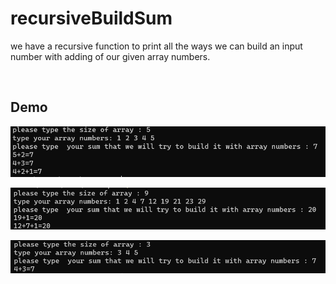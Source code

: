 # recursiveBuildSum

we have a recursive function to print all the ways we can build an input number with adding of our given array numbers.

<br>

## Demo

![demo](https://github.com/mahditn2000/recursiveBuildSum/blob/master/demo/e2_1.PNG?raw=true)

![demo](https://github.com/mahditn2000/recursiveBuildSum/blob/master/demo/e2_2.PNG?raw=true)

![demo](https://github.com/mahditn2000/recursiveBuildSum/blob/master/demo/e2_3.PNG?raw=true)